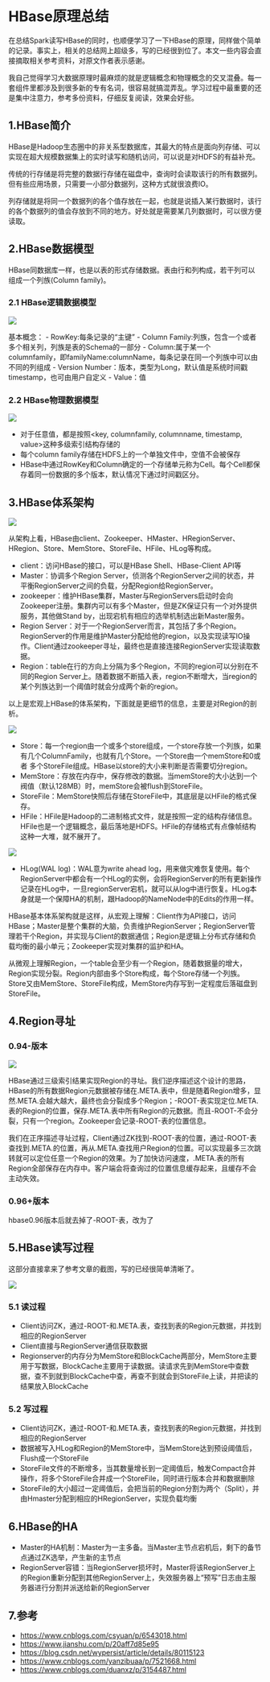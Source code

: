 # HBase原理总结

在总结Spark读写HBase的同时，也顺便学习了一下HBase的原理，同样做个简单的记录。事实上，相关的总结网上超级多，写的已经很到位了。本文一些内容会直接摘取相关参考资料，对原文作者表示感谢。

我自己觉得学习大数据原理时最麻烦的就是逻辑概念和物理概念的交叉混叠。每一套组件里都涉及到很多新的专有名词，很容易就搞混弄乱。学习过程中最重要的还是集中注意力，参考多份资料，仔细反复阅读，效果会好些。

## 1.HBase简介

HBase是Hadoop生态圈中的非关系型数据库，其最大的特点是面向列存储、可以实现在超大规模数据集上的实时读写和随机访问，可以说是对HDFS的有益补充。

传统的行存储是将完整的数据行存储在磁盘中，查询时会读取该行的所有数据列。但有些应用场景，只需要一小部分数据列，这种方式就很浪费IO。

列存储就是将同一个数据列的各个值存放在一起，也就是说插入某行数据时，该行的各个数据列的值会存放到不同的地方。好处就是需要某几列数据时，可以很方便读取。


## 2.HBase数据模型

HBase同数据库一样，也是以表的形式存储数据。表由行和列构成，若干列可以组成一个列族(Column family)。

### 2.1 HBase逻辑数据模型

![](/resource/hbase1.jpg?raw=true)

基本概念：
	- RowKey:每条记录的“主键”
	- Column Family:列族，包含一个或者多个相关列，列族是表的Schema的一部分
	- Column:属于某一个columnfamily，即familyName:columnName，每条记录在同一个列族中可以由不同的列组成
	- Version Number：版本，类型为Long，默认值是系统时间戳timestamp，也可由用户自定义
	- Value：值

### 2.2 HBase物理数据模型

![](/resource/hbase2.jpg?raw=true)

- 对于任意值，都是按照<key, columnfamily, columnname, timestamp, value>这种多级索引结构存储的
- 每个column family存储在HDFS上的一个单独文件中，空值不会被保存
- HBase中通过RowKey和Column确定的一个存储单元称为Cell。每个Cell都保存着同一份数据的多个版本，默认情况下通过时间戳区分。

## 3.HBase体系架构

![](/resource/hbase3.jpg?raw=true)

从架构上看，HBase由client、Zookeeper、HMaster、HRegionServer、HRegion、Store、MemStore、StoreFile、HFile、HLog等构成。

- client：访问HBase的接口，可以是HBase Shell、HBase-Client API等
- Master：协调多个Region Server，侦测各个RegionServer之间的状态，并平衡RegionServer之间的负载，分配Region给RegionServer。
- zookeeper：维护HBase集群，Master与RegionServers启动时会向Zookeeper注册。集群内可以有多个Master，但是ZK保证只有一个对外提供服务，其他做Stand by，出现宕机有相应的选举机制选出新Master服务。
- Region Server：对于一个RegionServer而言，其包括了多个Region。RegionServer的作用是维护Master分配给他的region，以及实现读写IO操作。Client通过zookeeper寻址，最终也是直接连接RegionServer实现读取数据。
- Region：table在行的方向上分隔为多个Region，不同的region可以分别在不同的Region Server上。随着数据不断插入表，region不断增大，当region的某个列族达到一个阈值时就会分成两个新的region。


以上是宏观上HBase的体系架构，下面就是更细节的信息，主要是对Region的剖析。

![](/resource/hbase4.jpg?raw=true)

- Store：每一个region由一个或多个store组成，一个store存放一个列族，如果有几个ColumnFamily，也就有几个Store。一个Store由一个memStore和0或者 多个StoreFile组成。HBase以store的大小来判断是否需要切分region。
- MemStore：存放在内存中，保存修改的数据。当memStore的大小达到一个阀值（默认128MB）时，memStore会被flush到StoreFile。
- StoreFile：MemStore快照后存储在StoreFile中，其底层是以HFile的格式保存。
- HFile：HFile是Hadoop的二进制格式文件，就是按照一定的结构存储信息。HFile也是一个逻辑概念，最后落地是HDFS。HFile的存储格式有点像帧结构这种一大堆，就不展开了。

![](/resource/hbase5.jpg?raw=true)

- HLog(WAL log)：WAL意为write ahead log，用来做灾难恢复使用。每个RegionServer中都会有一个HLog的实例，会将RegionServer的所有更新操作记录在HLog中，一旦regionServer宕机，就可以从log中进行恢复。HLog本身就是一个保障HA的机制，跟Hadoop的NameNode中的Edits的作用一样。


HBase基本体系架构就是这样，从宏观上理解：Client作为API接口，访问HBase；Master是整个集群的大脑，负责维护RegionServer；RegionServer管理若干个Region，并实现与Client的数据通信；Region是逻辑上分布式存储和负载均衡的最小单元；Zookeeper实现对集群的监护和HA。

从微观上理解Region，一个table会至少有一个Region，随着数据量的增大，Region实现分裂。Region内部由多个Store构成，每个Store存储一个列族。Store又由MemStore、StoreFile构成，MemStore内存写到一定程度后落磁盘到StoreFile。

## 4.Region寻址

### 0.94-版本

![](/resource/hbase6.jpg?raw=true)

HBase通过三级索引结果实现Region的寻址。我们逆序描述这个设计的思路，HBase的所有数据Region元数据被存储在.META.表中，但是随着Region增多，显然.META.会越大越大，最终也会分裂成多个Region；-ROOT-表实现定位.META.表的Region的位置，保存.META.表中所有Region的元数据。而且-ROOT-不会分裂，只有一个region。Zookeeper会记录-ROOT-表的位置信息。

我们在正序描述寻址过程，Client通过ZK找到-ROOT-表的位置，通过-ROOT-表查找到.META.的位置，再从.META.查找用户Region的位置。可以实现最多三次跳转就可以定位任意一个Region的效果。为了加快访问速度，.META.表的所有Region全部保存在内存中。客户端会将查询过的位置信息缓存起来，且缓存不会主动失效。


### 0.96+版本

hbase0.96版本后就去掉了-ROOT-表，改为了




## 5.HBase读写过程

这部分直接拿来了参考文章的截图，写的已经很简单清晰了。

![](/resource/hbase7.jpg?raw=true)

### 5.1 读过程

- Client访问ZK，通过-ROOT-和.META.表，查找到表的Region元数据，并找到相应的RegionServer
- Client直接与RegionServer通信获取数据
- Regionserver的内存分为MemStore和BlockCache两部分，MemStore主要用于写数据，BlockCache主要用于读数据。读请求先到MemStore中查数据，查不到就到BlockCache中查，再查不到就会到StoreFile上读，并把读的结果放入BlockCache

### 5.2 写过程

- Client访问ZK，通过-ROOT-和.META.表，查找到表的Region元数据，并找到相应的RegionServer
- 数据被写入HLog和Region的MemStore中，当MemStore达到预设阈值后，Flush成一个StoreFile
- StoreFile文件的不断增多，当其数量增长到一定阈值后，触发Compact合并操作，将多个StoreFile合并成一个StoreFile，同时进行版本合并和数据删除
- StoreFile的大小超过一定阈值后，会把当前的Region分割为两个（Split），并由Hmaster分配到相应的HRegionServer，实现负载均衡

## 6.HBase的HA
- Master的HA机制：Master为一主多备。当Master主节点宕机后，剩下的备节点通过ZK选举，产生新的主节点
- RegionServer容错：当RegionServer损坏时，Master将该RegionServer上的Region重新分配到其他RegionServer上，失效服务器上“预写”日志由主服务器进行分割并派送给新的RegionServer

## 7.参考
- https://www.cnblogs.com/csyuan/p/6543018.html
- https://www.jianshu.com/p/20aff7d85e95
- https://blog.csdn.net/wypersist/article/details/80115123
- https://www.cnblogs.com/yanzibuaa/p/7521668.html
- https://www.cnblogs.com/duanxz/p/3154487.html
